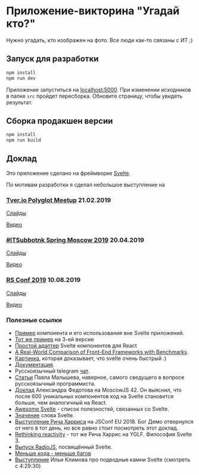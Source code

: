 # Приложение-викторина "Угадай кто?"

Нужно угадать, кто изображен на фото.
Все люди как-то связаны с ИТ ;)

## Запуск для разработки

```bash
npm install
npm run dev
```

Приложение запуститься на [localhost:5000](http://localhost:5000).
При изменении исходников в папке `src` пройдет пересборка.
Обновите страницу, чтобы увидеть результат.

## Сборка продакшен версии

```bash
npm install
npm run build
```

## Доклад

Это приложение сделано на фреймворке [Svelte](https://svelte.technology).

По мотивам разработки я сделал небольшое выступление на

### [Tver.io Polyglot Meetup](https://tver.io/) 21.02.2019

[Слайды](https://drive.google.com/file/d/18cfPmBmF_6RgQmmspK3ckkU12FjLnAws/view?usp=sharing)

[Видео](https://www.youtube.com/watch?v=6pkHf2tY4Tc&t=1s)

### [#ITSubbotnk Spring Moscow 2019](https://events.epam.com/events/itsubbotnik-msk-spring-2019/talks/9325) 20.04.2019

[Слайды](https://drive.google.com/file/d/1i-h-yqs33jPTUjjyJayd4ThMXeudji9C/view?usp=sharing)

[Видео](https://www.youtube.com/watch?v=zn0aNihceDk&t=76s)

### [RS Conf 2019](https://rsconf.by/speakers/alexander-shushunov.html) 10.08.2019

[Слайды](https://drive.google.com/file/d/1rYWHK3r7eOWMz0E-FuJ6_ROdwVrVtCYq/view?usp=sharing)

[Видео](https://www.youtube.com/watch?v=H9HUaQyUZpc)


### Полезные ссылки

- [Пример](https://github.com/AlexanderShushunov/simple-svelte-component) компонента и его использования вне Svelte приложений.
- [Тот же пример](https://github.com/AlexanderShushunov/simple-svelte3-component) на 3-ей версии
- [Простой адаптер](https://github.com/pngwn/svelte-adapter#react) Svelte компонентов для React
- [A Real-World Comparison of Front-End Frameworks with Benchmarks](https://medium.freecodecamp.org/a-realworld-comparison-of-front-end-frameworks-with-benchmarks-2019-update-4be0d3c78075).
- [Картинка](https://twitter.com/Rich_Harris/status/1065992585095929857/photo/1), которая доказывает, что svelte очень быстрый :)
- [Документация](https://svelte.dev/).
- Русскоязычный telegram [чат](https://t.me/sveltejs).
- [Статьи](https://habr.com/ru/users/PaulMaly/) Павла Малышева, наверное, самого сведущего в вопросе русскоязычный программиста.
- [Доклад](https://www.youtube.com/watch?v=tgvgCAOR4O8&feature=youtu.be) Александра Федотова на MoscowJS 42. Он выяснил, что после 600 уникальных компонентов код на Svelte становится больше, чем аналогичный на React.
- [Awesome Svelte](https://github.com/ryanatkn/awesome-svelte-resources) - список полезностей, связанных со Svelte.
- [Значение](https://en.oxforddictionaries.com/definition/svelte) слова Svelte.
- [Выступление Рича Харриса](https://youtu.be/qqt6YxAZoOc) на JSConf EU 2018. Бог Демо отвернулся от него в тот день, но все равно стоит посмотреть этот доклад.
- [Rethinking reactivity](https://www.youtube.com/watch?v=AdNJ3fydeao) - тот же Рича Харрис  на YGLF. Философия Svelte 3.
- [Выпуск RadioJS](https://radiojs.ru/2018/12/radiojs-54), посвящённый Svelte.
- [Меньше кода - меньше багов](https://svelte.dev/blog/write-less-code)
- [Выступление](https://www.facebook.com/BTSDigital/videos/2292235000867081/) Ильи Климова про подводные камни Svelte (смотреть с 4:29:30)

